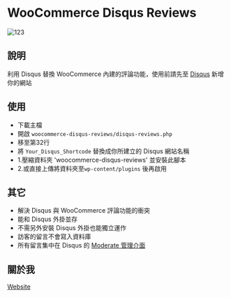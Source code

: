 # WooCommerce Disqus Reviews

![123](https://cloud.githubusercontent.com/assets/6985904/7678584/e2dfacd4-fd87-11e4-99fd-c5fc9a56ee08.png)

## 說明
利用 Disqus 替換 WooCommerce 內建的評論功能，使用前請先至 [Disqus](https://disqus.com/admin/create/) 新增你的網站

## 使用
* 下載主檔
* 開啟 `woocommerce-disqus-reviews/disqus-reviews.php`
* 移至第32行
* 將 `Your_Disqus_Shortcode` 替換成你所建立的 Disqus 網站名稱
* 1.壓縮資料夾 'woocommerce-disqus-reviews' 並安裝此腳本
* 2.或直接上傳將資料夾至`wp-content/plugins` 後再啟用

## 其它
* 解決 Disqus 與 WooCommerce 評論功能的衝突
* 能和 Disqus 外掛並存
* 不需另外安裝 Disqus 外掛也能獨立運作
* 訪客的留言不會寫入資料庫
* 所有留言集中在 Disqus 的 [Moderate 管理介面](https://disqus.com/admin/moderate/)

## 關於我
[Website](https://cloudwp.pro/)
